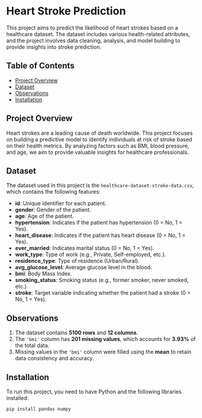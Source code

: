 # Heart Stroke Prediction

This project aims to predict the likelihood of heart strokes based on a healthcare dataset. The dataset includes various health-related attributes, and the project involves data cleaning, analysis, and model building to provide insights into stroke prediction.

## Table of Contents

- [Project Overview](#project-overview)
- [Dataset](#dataset)
- [Observations](#observations)
- [Installation](#installation)


## Project Overview

Heart strokes are a leading cause of death worldwide. This project focuses on building a predictive model to identify individuals at risk of stroke based on their health metrics. By analyzing factors such as BMI, blood pressure, and age, we aim to provide valuable insights for healthcare professionals.

## Dataset

The dataset used in this project is the `healthcare-dataset-stroke-data.csv`, which contains the following features:

- **id**: Unique identifier for each patient.
- **gender**: Gender of the patient.
- **age**: Age of the patient.
- **hypertension**: Indicates if the patient has hypertension (0 = No, 1 = Yes).
- **heart_disease**: Indicates if the patient has heart disease (0 = No, 1 = Yes).
- **ever_married**: Indicates marital status (0 = No, 1 = Yes).
- **work_type**: Type of work (e.g., Private, Self-employed, etc.).
- **residence_type**: Type of residence (Urban/Rural).
- **avg_glucose_level**: Average glucose level in the blood.
- **bmi**: Body Mass Index.
- **smoking_status**: Smoking status (e.g., former smoker, never smoked, etc.).
- **stroke**: Target variable indicating whether the patient had a stroke (0 = No, 1 = Yes).

## Observations

1. The dataset contains **5100 rows** and **12 columns**.
2. The `'bmi'` column has **201 missing values**, which accounts for **3.93%** of the total data.
3. Missing values in the `'bmi'` column were filled using the **mean** to retain data consistency and accuracy.


## Installation

To run this project, you need to have Python and the following libraries installed:

```bash
pip install pandas numpy
